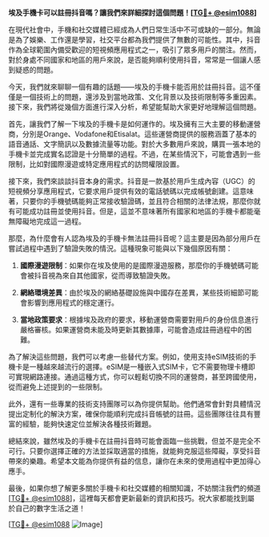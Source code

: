 **埃及手機卡可以註冊抖音嗎？讓我們來詳細探討這個問題！[[TG💪+ @esim1088](https://t.me/s/esim1088)]**

在現代社會中，手機和社交媒體已經成為人們日常生活中不可或缺的一部分。無論是為了娛樂、工作還是學習，社交平台都為我們提供了無數的可能性。其中，抖音作為全球範圍內備受歡迎的短視頻應用程式之一，吸引了眾多用戶的關注。然而，對於身處不同國家和地區的用戶來說，是否能夠順利使用抖音，常常是一個讓人感到疑惑的問題。

今天，我們就來聊聊一個有趣的話題——埃及的手機卡能否用於註冊抖音。這不僅僅是一個技術上的問題，還涉及到當地政策、文化背景以及技術限制等多重因素。接下來，我們將從幾個方面進行深入分析，希望能幫助大家更好地理解這個問題。

首先，讓我們了解一下埃及的手機卡是如何運作的。埃及擁有三大主要的移動運營商，分別是Orange、Vodafone和Etisalat。這些運營商提供的服務涵蓋了基本的語音通話、文字簡訊以及數據流量等功能。對於大多數用戶來說，購買一張本地的手機卡並完成實名認證是十分簡單的過程。不過，在某些情況下，可能會遇到一些限制，比如對國際漫遊或特定應用程式的訪問權限設置。

接下來，我們來談談抖音本身的需求。抖音是一款基於用戶生成內容（UGC）的短視頻分享應用程式，它要求用戶提供有效的電話號碼以完成帳號創建。這意味著，只要你的手機號碼能夠正常接收驗證碼，並且符合相關的法律法規，那麼你就有可能成功註冊並使用抖音。但是，這並不意味著所有國家和地區的手機卡都能毫無障礙地完成這一過程。

那麼，為什麼會有人認為埃及的手機卡無法註冊抖音呢？這主要是因為部分用戶在嘗試過程中遇到了驗證失敗的情況。這種現象可能與以下幾個原因有關：

1. **國際漫遊限制**：如果你在埃及使用的是國際漫遊服務，那麼你的手機號碼可能會被抖音視為來自其他國家，從而導致驗證失敗。
   
2. **網絡環境差異**：由於埃及的網絡基礎設施與中國存在差異，某些技術細節可能會影響到應用程式的穩定運行。

3. **當地政策要求**：根據埃及政府的要求，移動運營商需要對用戶的身份信息進行嚴格審核。如果運營商未能及時更新其數據庫，可能會造成註冊過程中的困難。

為了解決這些問題，我們可以考慮一些替代方案。例如，使用支持eSIM技術的手機卡是一種越來越流行的選擇。eSIM是一種嵌入式SIM卡，它不需要物理卡槽即可實現網路連接。通過這種方式，你可以輕鬆切換不同的運營商，甚至跨國使用，從而避免上述提到的一些限制。

此外，還有一些專業的技術支持團隊可以為你提供幫助。他們通常會針對具體情況提出定制化的解決方案，確保你能順利完成抖音帳號的註冊。這些團隊往往具有豐富的經驗，能夠快速定位並解決各種技術難題。

總結來說，雖然埃及的手機卡在註冊抖音時可能會面臨一些挑戰，但並不是完全不可行。只要你選擇正確的方法並採取適當的措施，就能夠克服這些障礙，享受抖音帶來的樂趣。希望本文能為你提供有益的信息，讓你在未來的使用過程中更加得心應手。

最後，如果你想了解更多關於手機卡和社交媒體的相關知識，不妨關注我們的頻道[[TG💪+ @esim1088](https://t.me/s/esim1088)]，這裡每天都會更新最新的資訊和技巧。祝大家都能找到屬於自己的數字生活之道！

[[TG💪+ @esim1088](https://t.me/s/esim1088) ![Image](https://i.postimg.cc/4NQfJmqS/Snipaste-2025-05-13-00-14-12.png)]